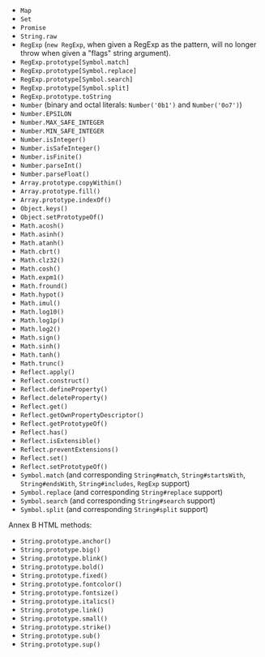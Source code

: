 - `Map`
- `Set`
- `Promise`
- `String.raw`
- `RegExp` (`new RegExp`, when given a RegExp as the pattern, will no longer throw when given a "flags" string argument).
- `RegExp.prototype[Symbol.match]`
- `RegExp.prototype[Symbol.replace]`
- `RegExp.prototype[Symbol.search]`
- `RegExp.prototype[Symbol.split]`
- `RegExp.prototype.toString`
- `Number` (binary and octal literals: `Number('0b1')` and `Number('0o7')`)
- `Number.EPSILON`
- `Number.MAX_SAFE_INTEGER`
- `Number.MIN_SAFE_INTEGER`
- `Number.isInteger()`
- `Number.isSafeInteger()`
- `Number.isFinite()`
- `Number.parseInt()`
- `Number.parseFloat()`
- `Array.prototype.copyWithin()`
- `Array.prototype.fill()`
- `Array.prototype.indexOf()`
- `Object.keys()`
- `Object.setPrototypeOf()`
- `Math.acosh()`
- `Math.asinh()`
- `Math.atanh()`
- `Math.cbrt()`
- `Math.clz32()`
- `Math.cosh()`
- `Math.expm1()`
- `Math.fround()`
- `Math.hypot()`
- `Math.imul()`
- `Math.log10()`
- `Math.log1p()`
- `Math.log2()`
- `Math.sign()`
- `Math.sinh()`
- `Math.tanh()`
- `Math.trunc()`
- `Reflect.apply()`
- `Reflect.construct()`
- `Reflect.defineProperty()`
- `Reflect.deleteProperty()`
- `Reflect.get()`
- `Reflect.getOwnPropertyDescriptor()`
- `Reflect.getPrototypeOf()`
- `Reflect.has()`
- `Reflect.isExtensible()`
- `Reflect.preventExtensions()`
- `Reflect.set()`
- `Reflect.setPrototypeOf()`
- `Symbol.match` (and corresponding `String#match`, `String#startsWith`, `String#endsWith`, `String#includes`, `RegExp` support)
- `Symbol.replace` (and corresponding `String#replace` support)
- `Symbol.search` (and corresponding `String#search` support)
- `Symbol.split` (and corresponding `String#split` support)

Annex B HTML methods:

- `String.prototype.anchor()`
- `String.prototype.big()`
- `String.prototype.blink()`
- `String.prototype.bold()`
- `String.prototype.fixed()`
- `String.prototype.fontcolor()`
- `String.prototype.fontsize()`
- `String.prototype.italics()`
- `String.prototype.link()`
- `String.prototype.small()`
- `String.prototype.strike()`
- `String.prototype.sub()`
- `String.prototype.sup()`
